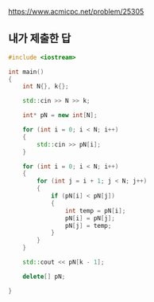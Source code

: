 https://www.acmicpc.net/problem/25305

내가 제출한 답
----------
```cpp
#include <iostream>

int main()
{
	int N{}, k{};

	std::cin >> N >> k;

	int* pN = new int[N];

	for (int i = 0; i < N; i++)
	{
		std::cin >> pN[i];
	}

	for (int i = 0; i < N; i++)
	{
		for (int j = i + 1; j < N; j++)
		{
			if (pN[i] < pN[j])
			{
				int temp = pN[i];
				pN[i] = pN[j];
				pN[j] = temp;
			}
		}
	}

	std::cout << pN[k - 1];

	delete[] pN;

}
```
